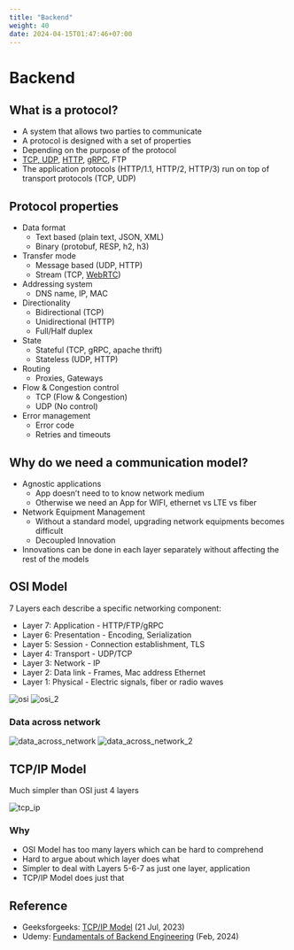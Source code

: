 ```yaml
---
title: "Backend"
weight: 40
date: 2024-04-15T01:47:46+07:00
---
```


# Backend

## What is a protocol?

- A system that allows two parties to communicate
- A protocol is designed with a set of properties
- Depending on the purpose of the protocol
- [TCP, UDP](/docs/research/be_protocol/tcp_udp), [HTTP](/docs/research/be_protocol/http), [gRPC](/docs/research/be_protocol/grpc), FTP
- The application protocols (HTTP/1.1, HTTP/2, HTTP/3) run on top of transport protocols (TCP, UDP)

## Protocol properties

- Data format
  - Text based (plain text, JSON, XML)
  - Binary (protobuf, RESP, h2, h3)
- Transfer mode
  - Message based (UDP, HTTP)
  - Stream (TCP, [WebRTC](/docs/research/be_protocol/webrtc))
- Addressing system
  - DNS name, IP, MAC
- Directionality
  - Bidirectional (TCP)
  - Unidirectional (HTTP)
  - Full/Half duplex
- State
  - Stateful (TCP, gRPC, apache thrift)
  - Stateless (UDP, HTTP)
- Routing
  - Proxies, Gateways
- Flow & Congestion control
  - TCP (Flow & Congestion)
  - UDP (No control)
- Error management
  - Error code
  - Retries and timeouts

## Why do we need a communication model?

- Agnostic applications
  - App doesn’t need to to know network medium
  - Otherwise we need an App for WIFI, ethernet vs LTE vs fiber
- Network Equipment Management
  - Without a standard model, upgrading network equipments becomes difficult
  - Decoupled Innovation
- Innovations can be done in each layer separately without affecting the rest of the models

## OSI Model

7 Layers each describe a specific networking component:

- Layer 7: Application - HTTP/FTP/gRPC
- Layer 6: Presentation - Encoding, Serialization
- Layer 5: Session - Connection establishment, TLS
- Layer 4: Transport - UDP/TCP
- Layer 3: Network - IP
- Layer 2: Data link - Frames, Mac address Ethernet
- Layer 1: Physical - Electric signals, fiber or radio waves

![osi](/research/be_protocol/index/osi.png)
![osi_2](/research/be_protocol/index/osi_2.png)

### Data across network

![data_across_network](/research/be_protocol/index/data_across_network.png)
![data_across_network_2](/research/be_protocol/index/data_across_network_2.png)

## TCP/IP Model

Much simpler than OSI just 4 layers

![tcp_ip](/research/be_protocol/index/tcp_ip.png)

### Why

- OSI Model has too many layers which can be hard to comprehend
- Hard to argue about which layer does what
- Simpler to deal with Layers 5-6-7 as just one layer, application
- TCP/IP Model does just that

## Reference

- Geeksforgeeks: [TCP/IP Model](https://www.geeksforgeeks.org/tcp-ip-model/) (21 Jul, 2023)
- Udemy: [Fundamentals of Backend Engineering](https://www.udemy.com/course/fundamentals-of-backend-communications-and-protocols) (Feb, 2024)
